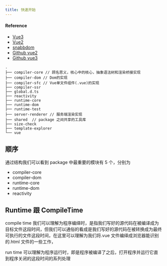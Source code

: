 ```yaml
---
title: 快速开始
---
```


#### Reference

- [Vue3](https://vue3js.cn/start/)
- [Vue2](https://vue-js.com/learn-vue/start/#_1-%E5%89%8D%E8%A8%80)
- [snabbdom](https://github.com/snabbdom/snabbdom)
- [Github vue2](https://github.com/vuejs/vue/blob/dev/src/compiler/parser/index.js)
- [Github vue3](https://github.com/vuejs/vue-next/blob/master/packages/compiler-core/src/parse.ts)

```
.
├── compiler-core // 顾名思义，核心中的核心，抽象语法树和渲染桥接实现
├── compiler-dom // Dom的实现
├── compiler-sfc // Vue单文件组件(.vue)的实现
├── compiler-ssr
├── global.d.ts
├── reactivity
├── runtime-core
├── runtime-dom
├── runtime-test
├── server-renderer // 服务端渲染实现
├── shared  // package 之间共享的工具库
├── size-check
├── template-explorer
└── vue
```

## 顺序

通过结构我们可以看到 package 中最重要的模块有 5 个，分别为

- compiler-core
- compiler-dom
- runtime-core
- runtime-dom
- reactivity

## Runtime 跟 CompileTime

compile time 我们可以理解为程序编绎时，是指我们写好的源代码在被编译成为目标文件这段时间，但我们可以通俗的看成是我们写好的源代码在被转换成为最终可执行的文件这段时间，在这里可以理解为我们将.vue 文件编绎成浏览器能识别的.html 文件的一些工作，

run time 可以理解为程序运行时，即是程序被编译了之后，打开程序并运行它直到程序关闭的这段时间的系列处理
